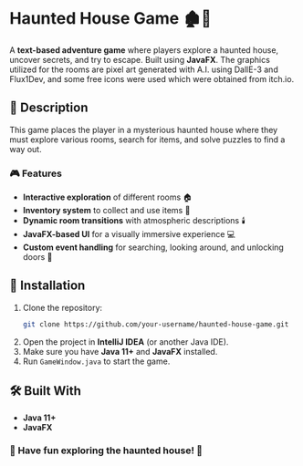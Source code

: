 # Haunted House Game 🏚️👻

A **text-based adventure game** where players explore a haunted house, uncover secrets, and try to escape. Built using **JavaFX**.
The graphics utilized for the rooms are pixel art generated with A.I. using DallE-3 and Flux1Dev, and some free icons were used which were obtained from itch.io.

## 📜 Description
This game places the player in a mysterious haunted house where they must explore various rooms, search for items, and solve puzzles to find a way out.

### 🎮 Features
- **Interactive exploration** of different rooms 🏠
- **Inventory system** to collect and use items 🎒
- **Dynamic room transitions** with atmospheric descriptions 🕯️
- **JavaFX-based UI** for a visually immersive experience 💻
- **Custom event handling** for searching, looking around, and unlocking doors 🚪

## 🚀 Installation
1. Clone the repository:
   ```sh
   git clone https://github.com/your-username/haunted-house-game.git
   ```
2. Open the project in **IntelliJ IDEA** (or another Java IDE).
3. Make sure you have **Java 11+** and **JavaFX** installed.
4. Run `GameWindow.java` to start the game.

## 🛠️ Built With
- **Java 11+**
- **JavaFX**


### 👻 Have fun exploring the haunted house! 👀
